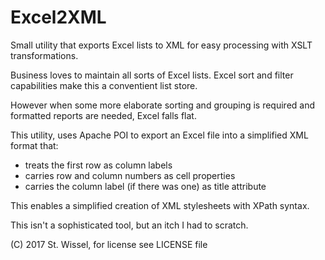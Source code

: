 # Excel2XML
Small utility that exports Excel lists to XML for easy processing with XSLT transformations.

Business loves to maintain all sorts of Excel lists. Excel sort and filter capabilities make this a conventient list store.

However when some more elaborate sorting and grouping is required and formatted reports are needed, Excel falls flat.

This utility, uses Apache POI to export an Excel file into a simplified XML format that:

 - treats the first row as column labels
 - carries row and column numbers as cell properties
 - carries the column label (if there was one) as title attribute
 
 This enables a simplified creation of XML stylesheets with XPath syntax.
 
 This isn't a sophisticated tool, but an itch I had to scratch.
 
 (C) 2017 St. Wissel, for license see LICENSE file
